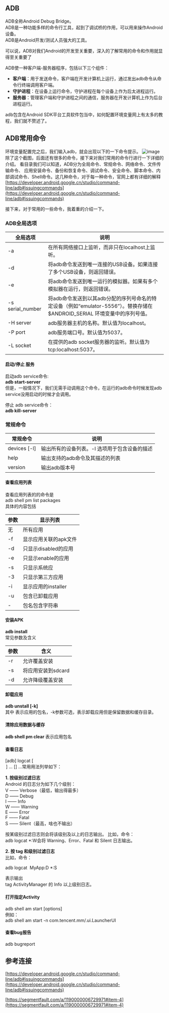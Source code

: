 ## ADB
ADB全称Android Debug Bridge。  
ADB是一种功能多样的命令行工具，起到了调试桥的作用，可以用来操作Android设备。  
ADB是Android开发/测试人员强大的工具。  

可以说，ADB对我们Android的开发至关重要，深入的了解常用的命令和作用就显得至关重要了

ADB使一种客户端-服务器程序，包括以下三个组件：
- **客户端**：用于发送命令，客户端在开发计算机上运行，通过发出adb命令从命令行终端调用客户端。
- **守护进程**：在设备上运行命令，守护进程在每个设备上作为后太进程运行。
- **服务器**：管理客户端和守护进程之间的通信，服务器在开发计算机上作为后台进程运行。

adb包含在Android SDK平台工具软件包当中，如何配置环境变量网上有太多的教程，我们就不赘述了。

## ADB常用命令

环境变量配置完之后，我们输入adb，就会出现以下的一下命令提示。
![image](EDBA01D837A644D8AA4752863FF4B41A)
除了这个截图，后面还有很多的命令，接下来对我们常用的命令行进行一下详细的介绍。
看目录我们可以知道，ADB分为全局命令、常规命令、网络命令、文件传输命令、
应用安装命令、备份和恢复命令、调试命令、安全命令、脚本命令、内部调试命令、Shell命令。这几种命令，对于每一种命令，官网上都有详细的解释
[https://developer.android.google.cn/studio/command-line/adb#issuingcommands](https://developer.android.google.cn/studio/command-line/adb#issuingcommands)

接下来，对于常用的一些命令，我着重的介绍一下。

### ADB全局选项

全局选项 | 说明
---|---
-a | 在所有网络接口上监听，而非只在localhost上监听。
-d | 将adb命令发送到唯一连接的USB设备。如果连接了多个USB设备，则返回错误。
-e | 将adb命令发送到唯一运行的模拟器。如果有多个模拟器在运行，则返回错误。
-s  serial_number | 将adb命令发送到以其adb分配的序列号命名的特定设备（例如“emulator-5556”）。替换存储在 $ANDROID_SERIAL 环境变量中的序列号值。
-H server| adb服务器主机的名称。默认值为localhost。
-P port | adb服务端口号。默认值为5037。
-L socket | 在提供的adb socket服务器的监听。默认值为tcp:localhost:5037。


#### 启动/停止 服务
启动adb service命令:  
**adb start-server**  
但是，一般情况下，我们无需手动调用这个命令，在运行的adb命令时候发现adb service没用启动的时候才会调用。

停止 adb service命令：  
**adb kill-server**

### 常规命令

常规命令 | 说明
---|---
devices [-l]  | 输出所有的设备列表。-l 选项用于包含设备的描述
help | 输出支持的adb命令及其描述的列表
version | 输出adb版本号

#### 查看应用列表
查看应用列表的的命令是  
adb shell pm list packages   
具体的内容包括

参数 | 显示列表
---|---
无 | 所有应用
-f | 显示应用关联的apk文件
-d | 只显示disabled的应用
-e | 只显示enable的应用
-s | 只显示系统应
-3 | 只显示第三方应用
-i | 显示应用的installer
-u | 包含已卸载应用
-<FILTER> | 包名包含<FILTER>字符串

#### 安装APK
**adb install <apk file>**  
常见参数及含义

参数 | 含义
---|---
-r | 允许覆盖安装
-s | 将应用安装到sdcard
-d | 允许降级覆盖安装  

#### 卸载应用

**adb unstall [-k] <packagename>**  
其中 <packagename> 表示应用的包名，-k参数可选，表示卸载应用但是保留数据和缓存目录。

#### 清除应用数据与缓存

**adb shell pm clear <packagename>**
<packagename>表示应用包名

#### 查看日志

[adb] logcat [<option>] ... [<filter-spec>] ...常用用法列举如下：  

**1. 按级别过滤日志**  
Android 的日志分为如下几个级别：   
V —— Verbose（最低，输出得最多）   
D —— Debug   
I —— Info  
W —— Warning  
E —— Error  
F —— Fatal  
S —— Silent（最高，啥也不输出）  

按某级别过滤日志则会将该级别及以上的日志输出。
比如，命令：
adb logcat *:W会将 Warning、Error、Fatal 和 Silent 日志输出。

**2. 按 tag 和级别过滤日志**  
比如，命令：  

adb logcat  MyApp:D *:S  

表示输出   
tag ActivityManager 的 Info 以上级别日志。

#### 打开指定Activity

adb shell am start [options] <INTENT>  
  例如：    
adb shell am start -n com.tencent.mm/.ui.LauncherUI

#### 查看bug报告

adb bugreport

## 参考连接

[https://developer.android.google.cn/studio/command-line/adb#issuingcommands](https://developer.android.google.cn/studio/command-line/adb#issuingcommands)  

[https://segmentfault.com/a/1190000006729971#item-4](https://segmentfault.com/a/1190000006729971#item-4)




